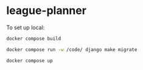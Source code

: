 # league-planner

To set up local:

```bash
docker compose build
```

```bash
docker compose run -w /code/ django make migrate
```

```bash
docker compose up
```
